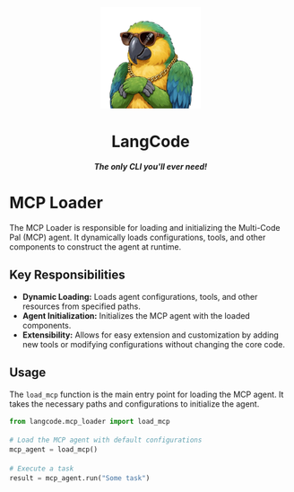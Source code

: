 <div align="center">
  <img src="../assets/logo.png" alt="LangCode Logo" width="180" />
  <h1 align="center">LangCode</h1>

  <p align="center"><i><b>The only CLI you'll ever need!</b></i></p>
</div>

# MCP Loader

The MCP Loader is responsible for loading and initializing the Multi-Code Pal (MCP) agent. It dynamically loads configurations, tools, and other components to construct the agent at runtime.

## Key Responsibilities

- **Dynamic Loading:** Loads agent configurations, tools, and other resources from specified paths.
- **Agent Initialization:** Initializes the MCP agent with the loaded components.
- **Extensibility:** Allows for easy extension and customization by adding new tools or modifying configurations without changing the core code.

## Usage

The `load_mcp` function is the main entry point for loading the MCP agent. It takes the necessary paths and configurations to initialize the agent.

```python
from langcode.mcp_loader import load_mcp

# Load the MCP agent with default configurations
mcp_agent = load_mcp()

# Execute a task
result = mcp_agent.run("Some task")
```
